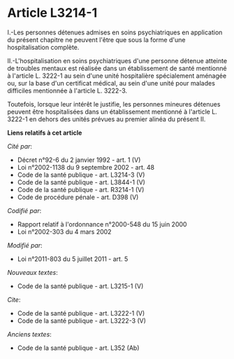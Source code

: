 # Article L3214-1

I.-Les personnes détenues admises en soins psychiatriques en application du présent chapitre ne peuvent l'être que sous la
forme d'une hospitalisation complète. 

II.-L'hospitalisation en soins psychiatriques d'une personne détenue atteinte de troubles mentaux est réalisée dans un
établissement de santé mentionné à l'article L. 3222-1 au sein d'une unité hospitalière spécialement aménagée ou, sur la base
d'un certificat médical, au sein d'une unité pour malades difficiles mentionnée à l'article L. 3222-3. 

Toutefois, lorsque leur intérêt le justifie, les personnes mineures détenues peuvent être hospitalisées dans un établissement
mentionné à l'article L. 3222-1 en dehors des unités prévues au premier alinéa du présent II.

**Liens relatifs à cet article**

_Cité par_:

  - Décret n°92-6 du 2 janvier 1992 - art. 1 (V)
  - Loi n°2002-1138 du 9 septembre 2002 - art. 48
  - Code de la santé publique - art. L3214-3 (V)
  - Code de la santé publique - art. L3844-1 (V)
  - Code de la santé publique - art. R3214-1 (V)
  - Code de procédure pénale - art. D398 (V)

_Codifié par_:

  - Rapport relatif à l'ordonnance n°2000-548 du 15 juin 2000
  - Loi n°2002-303 du 4 mars 2002

_Modifié par_:

  - Loi n°2011-803 du 5 juillet 2011 - art. 5

_Nouveaux textes_:

  - Code de la santé publique - art. L3215-1 (V)

_Cite_:

  - Code de la santé publique - art. L3222-1 (V)
  - Code de la santé publique - art. L3222-3 (V)

_Anciens textes_:

  - Code de la santé publique - art. L352 (Ab)
